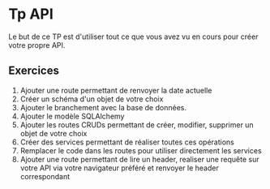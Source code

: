 # Tp API

Le but de ce TP est d'utiliser tout ce que vous avez vu en cours pour créer votre propre API.
## Exercices

1. Ajouter une route permettant de renvoyer la date actuelle
2. Créer un schéma d'un objet de votre choix
3. Ajouter le branchement avec la base de données.
4. Ajouter le modèle SQLAlchemy
5. Ajouter les routes CRUDs permettant de créer, modifier, supprimer un objet de votre choix
6. Créer des services permettant de réaliser toutes ces opérations
7. Remplacer le code dans les routes pour utiliser directement les services
8. Ajouter une route permettant de lire un header, realiser une requête sur votre API via votre navigateur préféré et renvoyer le header correspondant
 
